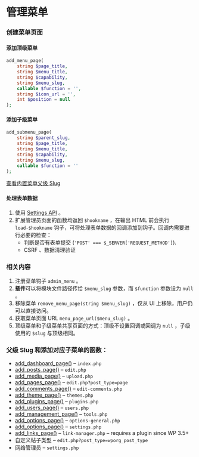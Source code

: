 # 管理菜单

### 创建菜单页面

#### 添加顶级菜单

```php
add_menu_page(
    string $page_title,
    string $menu_title,
    string $capability,
    string $menu_slug,
    callable $function = '',
    string $icon_url = '',
    int $position = null
);
```

#### 添加子级菜单

```php
add_submenu_page(
	string $parent_slug,
	string $page_title,
	string $menu_title,
	string $capability,
	string $menu_slug,
	callable $function = ''
);
```

[查看内置菜单父级 Slug](guan-li-cai-dan.md#fu-ji-slug)

#### 处理表单数据

1. 使用 [Settings API](tian-jia-ye-mian.md) 。
2. 扩展管理员页面的函数均返回 `$hookname` ，在输出 HTML 前会执行 `load-$hookname` 钩子，可将处理表单数据的回调添加到钩子。回调内需要进行必要的检查：
   * 判断是否有表单提交 (`'POST' === $_SERVER['REQUEST_METHOD']`).
   * CSRF 、数据清理验证

### 相关内容

1. 注册菜单钩子 `admin_menu` 。
2. **插件**可以将模块文件路径传给 `$menu_slug` 参数，而 `$function` 参数设为 `null` 。
3. 移除菜单 `remove_menu_page(string $menu_slug)` ，仅从 UI 上移除，用户仍可以直接访问。
4. 获取菜单页面 URL `menu_page_url($menu_slug)` 。
5. 顶级菜单和子级菜单共享页面的方式：顶级不设置回调或回调为 `null` ，子级使用的 `$slug` 与顶级相同。

### 父级 Slug 和添加对应子菜单的函数：

* [add\_dashboard\_page()](https://developer.wordpress.org/reference/functions/add\_dashboard\_page/) – `index.php`
* [add\_posts\_page()](https://developer.wordpress.org/reference/functions/add\_posts\_page/) – `edit.php`
* [add\_media\_page()](https://developer.wordpress.org/reference/functions/add\_media\_page/) – `upload.php`
* [add\_pages\_page()](https://developer.wordpress.org/reference/functions/add\_pages\_page/) – `edit.php?post_type=page`
* [add\_comments\_page()](https://developer.wordpress.org/reference/functions/add\_comments\_page/) – `edit-comments.php`
* [add\_theme\_page()](https://developer.wordpress.org/reference/functions/add\_theme\_page/) – `themes.php`
* [add\_plugins\_page()](https://developer.wordpress.org/reference/functions/add\_plugins\_page/) – `plugins.php`
* [add\_users\_page()](https://developer.wordpress.org/reference/functions/add\_users\_page/) – `users.php`
* [add\_management\_page()](https://developer.wordpress.org/reference/functions/add\_management\_page/) – `tools.php`
* [add\_options\_page()](https://developer.wordpress.org/reference/functions/add\_options\_page/) – `options-general.php`
* [add\_options\_page()](https://developer.wordpress.org/reference/functions/add\_options\_page/) – `settings.php`
* [add\_links\_page()](https://developer.wordpress.org/reference/functions/add\_links\_page/) – `link-manager.php` – requires a plugin since WP 3.5+
* 自定义帖子类型 – `edit.php?post_type=wporg_post_type`
* 网络管理员 – `settings.php`
